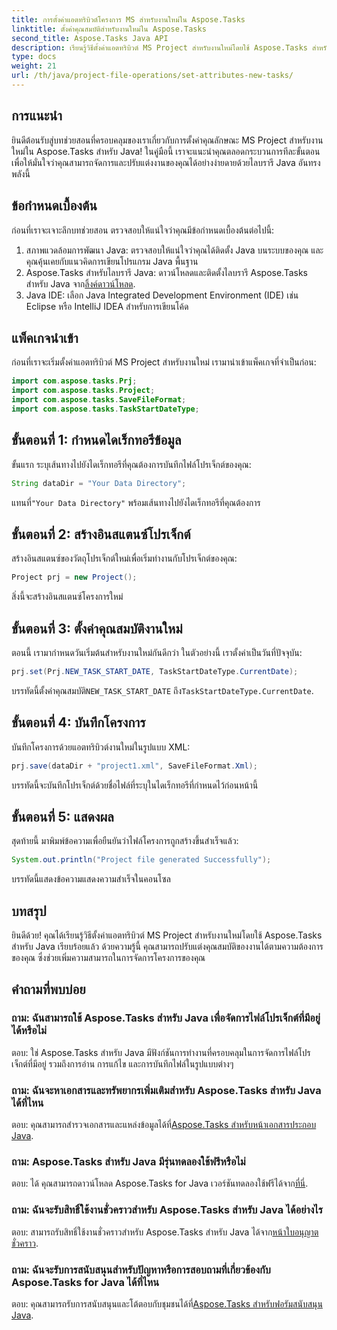 ```yaml
---
title: การตั้งค่าแอตทริบิวต์โครงการ MS สำหรับงานใหม่ใน Aspose.Tasks
linktitle: ตั้งค่าคุณสมบัติสำหรับงานใหม่ใน Aspose.Tasks
second_title: Aspose.Tasks Java API
description: เรียนรู้วิธีตั้งค่าแอตทริบิวต์ MS Project สำหรับงานใหม่โดยใช้ Aspose.Tasks สำหรับ Java ปรับแต่งคุณสมบัติของงานได้อย่างง่ายดายด้วยคำแนะนำที่ครอบคลุมนี้
type: docs
weight: 21
url: /th/java/project-file-operations/set-attributes-new-tasks/
---
```

## การแนะนำ
ยินดีต้อนรับสู่บทช่วยสอนที่ครอบคลุมของเราเกี่ยวกับการตั้งค่าคุณลักษณะ MS Project สำหรับงานใหม่ใน Aspose.Tasks สำหรับ Java! ในคู่มือนี้ เราจะแนะนำคุณตลอดกระบวนการทีละขั้นตอน เพื่อให้มั่นใจว่าคุณสามารถจัดการและปรับแต่งงานของคุณได้อย่างง่ายดายด้วยไลบรารี Java อันทรงพลังนี้
## ข้อกำหนดเบื้องต้น
ก่อนที่เราจะเจาะลึกบทช่วยสอน ตรวจสอบให้แน่ใจว่าคุณมีข้อกำหนดเบื้องต้นต่อไปนี้:
1. สภาพแวดล้อมการพัฒนา Java: ตรวจสอบให้แน่ใจว่าคุณได้ติดตั้ง Java บนระบบของคุณ และคุณคุ้นเคยกับแนวคิดการเขียนโปรแกรม Java พื้นฐาน
2.  Aspose.Tasks สำหรับไลบรารี Java: ดาวน์โหลดและติดตั้งไลบรารี Aspose.Tasks สำหรับ Java จาก[ลิ้งค์ดาวน์โหลด](https://releases.aspose.com/tasks/java/).
3. Java IDE: เลือก Java Integrated Development Environment (IDE) เช่น Eclipse หรือ IntelliJ IDEA สำหรับการเขียนโค้ด

## แพ็คเกจนำเข้า
ก่อนที่เราจะเริ่มตั้งค่าแอตทริบิวต์ MS Project สำหรับงานใหม่ เรามานำเข้าแพ็คเกจที่จำเป็นก่อน:
```java
import com.aspose.tasks.Prj;
import com.aspose.tasks.Project;
import com.aspose.tasks.SaveFileFormat;
import com.aspose.tasks.TaskStartDateType;
```

## ขั้นตอนที่ 1: กำหนดไดเร็กทอรีข้อมูล
ขั้นแรก ระบุเส้นทางไปยังไดเร็กทอรีที่คุณต้องการบันทึกไฟล์โปรเจ็กต์ของคุณ:
```java
String dataDir = "Your Data Directory";
```
 แทนที่`"Your Data Directory"` พร้อมเส้นทางไปยังไดเร็กทอรีที่คุณต้องการ
## ขั้นตอนที่ 2: สร้างอินสแตนซ์โปรเจ็กต์
สร้างอินสแตนซ์ของวัตถุโปรเจ็กต์ใหม่เพื่อเริ่มทำงานกับโปรเจ็กต์ของคุณ:
```java
Project prj = new Project();
```
สิ่งนี้จะสร้างอินสแตนซ์โครงการใหม่
## ขั้นตอนที่ 3: ตั้งค่าคุณสมบัติงานใหม่
ตอนนี้ เรามากำหนดวันเริ่มต้นสำหรับงานใหม่กันดีกว่า ในตัวอย่างนี้ เราตั้งค่าเป็นวันที่ปัจจุบัน:
```java
prj.set(Prj.NEW_TASK_START_DATE, TaskStartDateType.CurrentDate);
```
 บรรทัดนี้ตั้งค่าคุณสมบัติ`NEW_TASK_START_DATE` ถึง`TaskStartDateType.CurrentDate`.
## ขั้นตอนที่ 4: บันทึกโครงการ
บันทึกโครงการด้วยแอตทริบิวต์งานใหม่ในรูปแบบ XML:
```java
prj.save(dataDir + "project1.xml", SaveFileFormat.Xml);
```
บรรทัดนี้จะบันทึกโปรเจ็กต์ด้วยชื่อไฟล์ที่ระบุในไดเร็กทอรีที่กำหนดไว้ก่อนหน้านี้
## ขั้นตอนที่ 5: แสดงผล
สุดท้ายนี้ มาพิมพ์ข้อความเพื่อยืนยันว่าไฟล์โครงการถูกสร้างขึ้นสำเร็จแล้ว:
```java
System.out.println("Project file generated Successfully");
```
บรรทัดนี้แสดงข้อความแสดงความสำเร็จในคอนโซล

## บทสรุป
ยินดีด้วย! คุณได้เรียนรู้วิธีตั้งค่าแอตทริบิวต์ MS Project สำหรับงานใหม่โดยใช้ Aspose.Tasks สำหรับ Java เรียบร้อยแล้ว ด้วยความรู้นี้ คุณสามารถปรับแต่งคุณสมบัติของงานได้ตามความต้องการของคุณ ซึ่งช่วยเพิ่มความสามารถในการจัดการโครงการของคุณ
## คำถามที่พบบ่อย
### ถาม: ฉันสามารถใช้ Aspose.Tasks สำหรับ Java เพื่อจัดการไฟล์โปรเจ็กต์ที่มีอยู่ได้หรือไม่
ตอบ: ใช่ Aspose.Tasks สำหรับ Java มีฟังก์ชันการทำงานที่ครอบคลุมในการจัดการไฟล์โปรเจ็กต์ที่มีอยู่ รวมถึงการอ่าน การแก้ไข และการบันทึกไฟล์ในรูปแบบต่างๆ
### ถาม: ฉันจะหาเอกสารและทรัพยากรเพิ่มเติมสำหรับ Aspose.Tasks สำหรับ Java ได้ที่ไหน
 ตอบ: คุณสามารถสำรวจเอกสารและแหล่งข้อมูลได้ที่[Aspose.Tasks สำหรับหน้าเอกสารประกอบ Java](https://reference.aspose.com/tasks/java/).
### ถาม: Aspose.Tasks สำหรับ Java มีรุ่นทดลองใช้ฟรีหรือไม่
 ตอบ: ได้ คุณสามารถดาวน์โหลด Aspose.Tasks for Java เวอร์ชันทดลองใช้ฟรีได้จาก[ที่นี่](https://releases.aspose.com/).
### ถาม: ฉันจะรับสิทธิ์ใช้งานชั่วคราวสำหรับ Aspose.Tasks สำหรับ Java ได้อย่างไร
 ตอบ: สามารถรับสิทธิ์ใช้งานชั่วคราวสำหรับ Aspose.Tasks สำหรับ Java ได้จาก[หน้าใบอนุญาตชั่วคราว](https://purchase.aspose.com/temporary-license/).
### ถาม: ฉันจะรับการสนับสนุนสำหรับปัญหาหรือการสอบถามที่เกี่ยวข้องกับ Aspose.Tasks for Java ได้ที่ไหน
 ตอบ: คุณสามารถรับการสนับสนุนและโต้ตอบกับชุมชนได้ที่[Aspose.Tasks สำหรับฟอรัมสนับสนุน Java](https://forum.aspose.com/c/tasks/15).